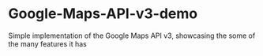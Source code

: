 Google-Maps-API-v3-demo
=======================

Simple implementation of the Google Maps API v3, showcasing the some of the many features it has
